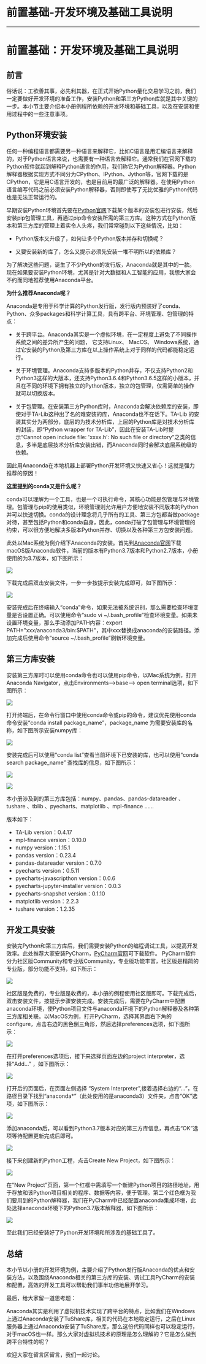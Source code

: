 
# 前置基础-开发环境及基础工具说明
---

# 前置基础：开发环境及基础工具说明

## 前言

俗话说：工欲善其事，必先利其器，在正式开始Python量化交易学习之前，我们一定要做好开发环境的准备工作，安装Python和第三方Python库就是其中关键的一步。本小节主要介绍本小册例程所依赖的开发环境和基础工具，以及在安装和使用过程中的一些注意事项。

## Python环境安装

任何一种编程语言都需要另一种语言来解释它，比如C语言是用汇编语言来解释的，对于Python语言来说，也需要有一种语言去解释它。通常我们在官网下载的Python软件就起到解释Python语言的作用，我们称它为Python解释器。Python解释器根据实现方式不同分为CPython、IPython、Jython等，官网下载的是CPython，它是用C语言开发的，也是目前用的最广泛的解释器。在使用Python语言编写代码之前必须安装Python解释器，否则即使写了无比优雅的Python代码也是无法正常运行的。

早期安装Python环境首先要在[Python官网](https://www.python.org/)下载某个版本的安装包进行安装，然后安装pip包管理工具，再通过pip命令安装所需的第三方库。这种方式在Python版本和第三方库的管理上着实令人头疼，我们常常碰到以下这些情况，比如：

- Python版本又升级了，如何让多个Python版本并存和切换呢？

- 又要安装新的库了，怎么又提示必须先安装一堆不明所以的依赖库？

为了解决这些问题，诞生了不少Python的发行版，Anaconda就是其中的一款。现在如果要安装Python环境，尤其是针对大数据和人工智能的应用，我想大家会不约而同地推荐使用Anaconda平台。

**为什么推荐Anaconda呢？**

Anaconda是专用于科学计算的Python发行版，发行版内预装好了conda、Python、众多packages和科学计算工具，具有跨平台、环境管理、包管理的特点：

- 关于跨平台。Anaconda其实是一个虚拟环境，在一定程度上避免了不同操作系统之间的差异所产生的问题， 它支持Linux、 MacOS、 Windows系统，通过它安装的Python及第三方库在以上操作系统上对于同样的代码都能稳定运行。

- 关于环境管理。Anaconda支持多版本的Python并存，不仅支持Python2和Python3这样的大版本，还支持Python3.6.4和Python3.6.5这样的小版本，并且在不同的环境下拥有独立的Python版本，独立的包管理，仅需简单的操作就可以切换版本。

- 关于包管理。在安装第三方Python库时，Anaconda会解决依赖库的安装，即使对于TA-Lib这种出了名的难安装的库，Anaconda也不在话下。TA-Lib 的安装其实分为两部分，底层的为技术分析库，上层的Python库是对技术分析库的封装，即“Python wrapper for TA-Lib”，因此在安装TA-Lib时提示“Cannot open include file: 'xxxx.h': No such file or directory”之类的信息，多半是底层技术分析库安装出错，而Anaconda同时会解决底层系统级的依赖。

因此用Anaconda在本地机器上部署Python开发环境又快速又省心！这就是强力推荐的原因！

**这里提到的conda又是什么呢？**

conda可以理解为一个工具，也是一个可执行命令，其核心功能是包管理与环境管理。包管理与pip的使用类似，环境管理则允许用户方便地安装不同版本的Python并可以快速切换。conda的设计理念将几乎所有的工具、第三方包都当做package对待，甚至包括Python和conda自身，因此，conda打破了包管理与环境管理的约束，可以很方便地解决多版本Python并存、切换以及各种第三方包安装问题。

此处以Mac系统为例介绍下Anaconda的安装。首先到[Anaconda官网](https://www.anaconda.com/download/#macos)下载macOS版Anaconda软件，当前的版本有Python3.7版本和Python2.7版本，小册使用的为3.7版本，如下图所示：

![](https://p1-jj.byteimg.com/tos-cn-i-t2oaga2asx/gold-user-assets/2019/3/17/1698b17e88c15cbf~tplv-t2oaga2asx-image.image)

下载完成后双击安装文件，一步一步按提示安装完成即可，如下图所示：

![](https://p1-jj.byteimg.com/tos-cn-i-t2oaga2asx/gold-user-assets/2019/3/17/1698b1aefbf3430a~tplv-t2oaga2asx-image.image)

安装完成后在终端输入“conda”命令，如果无法被系统识别，那么需要检查环境变量是否设置正确。可以使用命令“sudo vi \~/.bash\_profile”检查环境变量。如果未设置环境变量，那么手动添加PATH内容：export PATH="xxx/anaconda3/bin:\$PATH"，其中xxx替换成anaconda的安装路径。添加完成后使用命令“source \~/.bash\_profile”刷新环境变量。

## 第三方库安装

安装第三方库时可以使用conda命令也可以使用pip命令，以Mac系统为例，打开Anaconda Navigator，点击Environments—>base—> open terminal选项，如下图所示：

![](https://p1-jj.byteimg.com/tos-cn-i-t2oaga2asx/gold-user-assets/2019/3/17/1698b1bc6d6cefba~tplv-t2oaga2asx-image.image)

打开终端后，在命令行窗口中使用conda命令或pip的命令，建议优先使用conda命令安装“conda install package\_name”，package\_name 为需要安装库的名称，如下图所示安装numpy库：

![](https://p1-jj.byteimg.com/tos-cn-i-t2oaga2asx/gold-user-assets/2019/3/17/1698b1c1c898d332~tplv-t2oaga2asx-image.image)

安装完成后可以使用“conda list”查看当前环境下已安装的库，也可以使用“conda search package\_name” 查找库的信息，如下图所示：

![](https://p1-jj.byteimg.com/tos-cn-i-t2oaga2asx/gold-user-assets/2019/3/17/1698b1c74b85bc72~tplv-t2oaga2asx-image.image)

![](https://p1-jj.byteimg.com/tos-cn-i-t2oaga2asx/gold-user-assets/2019/3/17/1698b1cb0256d0df~tplv-t2oaga2asx-image.image)

本小册涉及到的第三方库包括：numpy、pandas、pandas-datareader 、tushare 、tblib 、pyecharts、matplotlib 、mpl-finance ……

版本如下：

- TA-Lib version：0.4.17
- mpl-finance version：0.10.0
- numpy version：1.15.1
- pandas version：0.23.4
- pandas-datareader version：0.7.0
- pyecharts version：0.5.11
- pyecharts-javascripthon version：0.0.6
- pyecharts-jupyter-installer version：0.0.3
- pyecharts-snapshot version：0.1.10
- matplotlib version：2.2.3
- tushare version：1.2.35

## 开发工具安装

安装完Python和第三方库后，我们需要安装Python的编程调试工具，以提高开发效率。此处推荐大家安装PyCharm，[PyCharm官网](http://www.jetbrains.com/pycharm/)可下载软件。 PyCharm软件分为社区版Community和专业版Community，专业版功能丰富，社区版是精简的专业版，部分功能不支持，如下所示：

![](https://p1-jj.byteimg.com/tos-cn-i-t2oaga2asx/gold-user-assets/2019/3/17/1698b1d9e51ac585~tplv-t2oaga2asx-image.image)

社区版是免费的，专业版是收费的，本小册的例程使用社区版即可。下载完成后，双击安装文件，按提示步骤安装完成。安装完成后，需要在PyCharm中配置anaconda环境，使Python项目文件与anaconda环境下的Python解释器及各种第三方库相关联。以MacOS为例，打开PyCharm，选择其界面右下角的configure，点击右边的黑色倒三角形，然后选择preferences选项，如下图所示：

![](https://p1-jj.byteimg.com/tos-cn-i-t2oaga2asx/gold-user-assets/2019/3/17/1698b1e10e1602f5~tplv-t2oaga2asx-image.image)

在打开preferences选项后，接下来选择页面左边的project interpreter，选择“Add...” ，如下图所示：

![](https://p1-jj.byteimg.com/tos-cn-i-t2oaga2asx/gold-user-assets/2019/3/17/1698b1ebf6f1546a~tplv-t2oaga2asx-image.image)

打开后的页面后，在页面左侧选择 “System Interpreter”,接着选择右边的“...”，在路径目录下找到“anaconda\*”（此处使用的是anaconda3）文件夹，点击“OK”选项，如下图所示：

![](https://p1-jj.byteimg.com/tos-cn-i-t2oaga2asx/gold-user-assets/2019/3/17/1698b1f0c8d94774~tplv-t2oaga2asx-image.image)

添加anaconda后，可以看到Python3.7版本对应的第三方库信息，再点击“OK”选项等待配置更新完成后即可。

![](https://p1-jj.byteimg.com/tos-cn-i-t2oaga2asx/gold-user-assets/2019/3/17/1698b1f5c71d420c~tplv-t2oaga2asx-image.image)

接下来创建新的Python工程，点击Create New Project，如下图所示：

![](https://p1-jj.byteimg.com/tos-cn-i-t2oaga2asx/gold-user-assets/2019/3/17/1698b1fa41e5bfec~tplv-t2oaga2asx-image.image)

在“New Project”页面，第一个红框中需填写一个新建Python项目的路径地址，用于存放和该Python项目相关的程序、数据等内容，便于管理。第二个红色框为我们要用到的Python解释器，我们在PyCharm中已经配置anaconda集成环境，此处选择anaconda环境下的Python3.7版本解释器，如下图所示：

![](https://p1-jj.byteimg.com/tos-cn-i-t2oaga2asx/gold-user-assets/2019/3/17/1698b1ff2ff0ed3f~tplv-t2oaga2asx-image.image)

至此我们已经安装好了Python开发环境和所涉及的基础工具了。

## 总结

本小节以小册的开发环境为例，主要介绍了Python发行版Anaconda的优点和安装方法，以及围绕Anaconda相关的第三方库的安装、调试工具PyCharm的安装和配置，高效的开发工具可以帮助我们事半功倍地展开学习。

最后，给大家留一道思考题：

Anaconda其实是利用了虚拟机技术实现了跨平台的特点，比如我们在Windows上通过Anaconda安装了TuShare库，相关的代码在本地稳定运行，之后在Linux服务器上通过Anaconda安装了TuShare库，那么这份代码同样也可以稳定运行，对于macOS也一样。那么大家对虚拟机技术的原理是怎么理解的？它是怎么做到跨平台特性的呢？

欢迎大家在留言区留言，我们一起讨论。
    